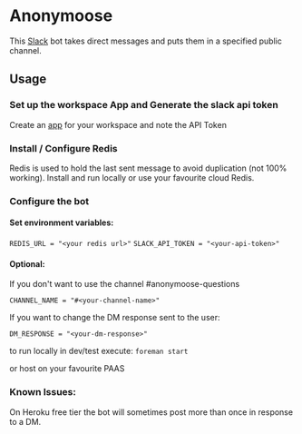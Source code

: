 # Anonymoose
This [Slack](https://slack.com/intl/en-gb/) bot takes direct messages and puts them in a specified public channel.

## Usage
### Set up the workspace App and Generate the slack api token
Create an [app](https://api.slack.com/apps) for your workspace and note the API Token

### Install / Configure Redis
Redis is used to hold the last sent message to avoid duplication (not 100% working). Install and run locally or use your favourite cloud Redis.

### Configure the bot

#### Set environment variables:

`REDIS_URL = "<your redis url>"`
`SLACK_API_TOKEN = "<your-api-token>"`


#### Optional:

If you don't want to use the channel #anonymoose-questions

`CHANNEL_NAME = "#<your-channel-name>"`

If you want to change the DM response sent to the user:

`DM_RESPONSE = "<your-dm-response>"`

to run locally in dev/test execute:
`foreman start`

or host on your favourite PAAS

### Known Issues:

On Heroku free tier the bot will sometimes post more than once in response to a DM.
